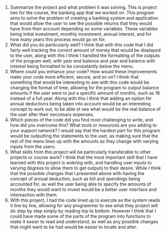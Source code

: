 1. Summarize the project and what problem it was solving.
This is project two for the course, the banking app that we worked on. This program aims to solve the problem of creating a banking system and application that 
would allow the user to see the possible returns that they would have from their account depending on some variables. These variables being initial investment, 
monthly investment, annual interest, and for how many years this process would go on for. 
2. What did you do particularly well?
I think that with this code that I did fairly well tracking the correct amount of money that would be displayed to the user, along with this I think I handled 
the formatting of the outputs of the program well, with year end balance and year end balance with interest being formatted to be consistantly below the menu. 
3. Where could you enhance your code? How would these improvements make your code more efficient, secure, and so on?
I think that something that would be interesting to see with this code would be changing the format of time, allowing for the program to output balance amounts 
if the user were to put a specific amount of months, such as 18 instead of a full year. Along with this I think that adding an option for annual deductions 
being taken into account would be an interesting concept to work out, to be able ot see what would be the real balance of the user after their neccesary 
expenses. 
4. Which pieces of the code did you find most challenging to write, and how did you overcome this? What tools or resources are you adding to your support 
network?
I would say that the hardest part for this program would be outputting the statements to the user, as making sure that the rest of the menu lines up with the amounts as they change with varying inputs from the users. 
5. What skills from this project will be particularly transferable to other projects or course work?
I think that the most important skill that I have learned with this project is wokring with, and handling user inputs to varying degrees to allow them to get 
outputs to their desire. While I think that the possible changes that I presented above with having the concept of annual deduction, such as bill and spendings 
being accounted for, as well the user being able to specify the amounts of months they would want to invest would be a better user interface and intereaction 
with them. 
6. With this project, I had the code lined up to execute as the system reads it line by line, allowing for any programmer to see what they project will do step 
by step simply by reading top to bottom. However I think that I could have made some of the parts of the program into functions to make it easier to read and 
understand, as well as any possible changes that might want to be had would be easier to locate and alter.
